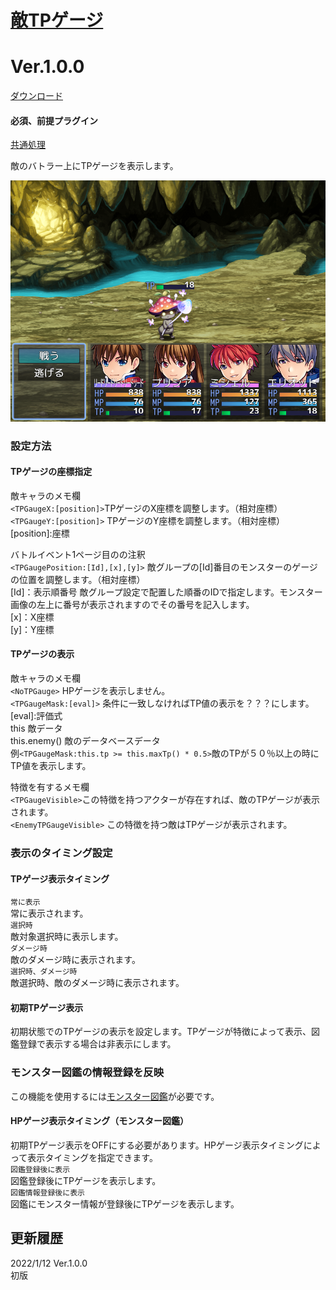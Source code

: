 # [敵TPゲージ](https://raw.githubusercontent.com/nuun888/MZ/master/NUUN_EnemyTPGauge.js)
# Ver.1.0.0
[ダウンロード](https://raw.githubusercontent.com/nuun888/MZ/master/NUUN_EnemyTPGauge.js)
#### 必須、前提プラグイン
[共通処理](https://github.com/nuun888/MZ/blob/master/README/Base.md)  

敵のバトラー上にTPゲージを表示します。  

![準備中](img/tpGauge1.png)  

### 設定方法

#### TPゲージの座標指定
敵キャラのメモ欄  
`<TPGaugeX:[position]>`TPゲージのX座標を調整します。（相対座標）  
`<TPGaugeY:[position]>` TPゲージのY座標を調整します。（相対座標）  
[position]:座標

バトルイベント1ページ目のの注釈  
`<TPGaugePosition:[Id],[x],[y]>` 敵グループの[Id]番目のモンスターのゲージの位置を調整します。（相対座標）  
[Id]：表示順番号  敵グループ設定で配置した順番のIDで指定します。モンスター画像の左上に番号が表示されますのでその番号を記入します。  
[x]：X座標  
[y]：Y座標  

#### TPゲージの表示
敵キャラのメモ欄  
`<NoTPGauge>` HPゲージを表示しません。  
`<TPGaugeMask:[eval]>` 条件に一致しなければTP値の表示を？？？にします。  
[eval]:評価式  
this 敵データ  
this.enemy() 敵のデータベースデータ  
例`<TPGaugeMask:this.tp >= this.maxTp() * 0.5>`敵のTPが５０％以上の時にTP値を表示します。  

特徴を有するメモ欄  
`<TPGaugeVisible>`この特徴を持つアクターが存在すれば、敵のTPゲージが表示されます。  
`<EnemyTPGaugeVisible>` この特徴を持つ敵はTPゲージが表示されます。  

### 表示のタイミング設定
#### TPゲージ表示タイミング
`常に表示`  
常に表示されます。  
`選択時`  
敵対象選択時に表示します。  
`ダメージ時`   
敵のダメージ時に表示されます。  
`選択時、ダメージ時`  
敵選択時、敵のダメージ時に表示されます。  

#### 初期TPゲージ表示
初期状態でのTPゲージの表示を設定します。TPゲージが特徴によって表示、図鑑登録で表示する場合は非表示にします。

### モンスター図鑑の情報登録を反映
この機能を使用するには[モンスター図鑑](https://raw.githubusercontent.com/nuun888/MZ/master/NUUN_EnemyBook.js)が必要です。
#### HPゲージ表示タイミング（モンスター図鑑）
初期TPゲージ表示をOFFにする必要があります。HPゲージ表示タイミングによって表示タイミングを指定できます。  
`図鑑登録後に表示`  
図鑑登録後にTPゲージを表示します。  
`図鑑情報登録後に表示`  
図鑑にモンスター情報が登録後にTPゲージを表示します。  

## 更新履歴
2022/1/12 Ver.1.0.0  
初版  
